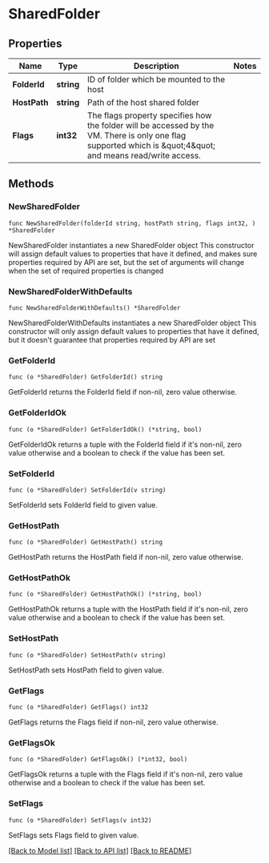 # SharedFolder

## Properties

Name | Type | Description | Notes
------------ | ------------- | ------------- | -------------
**FolderId** | **string** | ID of folder which be mounted to the host | 
**HostPath** | **string** | Path of the host shared folder | 
**Flags** | **int32** | The flags property specifies how the folder will be accessed by the VM. There is only one flag supported which is \&quot;4\&quot; and means read/write access.  | 

## Methods

### NewSharedFolder

`func NewSharedFolder(folderId string, hostPath string, flags int32, ) *SharedFolder`

NewSharedFolder instantiates a new SharedFolder object
This constructor will assign default values to properties that have it defined,
and makes sure properties required by API are set, but the set of arguments
will change when the set of required properties is changed

### NewSharedFolderWithDefaults

`func NewSharedFolderWithDefaults() *SharedFolder`

NewSharedFolderWithDefaults instantiates a new SharedFolder object
This constructor will only assign default values to properties that have it defined,
but it doesn't guarantee that properties required by API are set

### GetFolderId

`func (o *SharedFolder) GetFolderId() string`

GetFolderId returns the FolderId field if non-nil, zero value otherwise.

### GetFolderIdOk

`func (o *SharedFolder) GetFolderIdOk() (*string, bool)`

GetFolderIdOk returns a tuple with the FolderId field if it's non-nil, zero value otherwise
and a boolean to check if the value has been set.

### SetFolderId

`func (o *SharedFolder) SetFolderId(v string)`

SetFolderId sets FolderId field to given value.


### GetHostPath

`func (o *SharedFolder) GetHostPath() string`

GetHostPath returns the HostPath field if non-nil, zero value otherwise.

### GetHostPathOk

`func (o *SharedFolder) GetHostPathOk() (*string, bool)`

GetHostPathOk returns a tuple with the HostPath field if it's non-nil, zero value otherwise
and a boolean to check if the value has been set.

### SetHostPath

`func (o *SharedFolder) SetHostPath(v string)`

SetHostPath sets HostPath field to given value.


### GetFlags

`func (o *SharedFolder) GetFlags() int32`

GetFlags returns the Flags field if non-nil, zero value otherwise.

### GetFlagsOk

`func (o *SharedFolder) GetFlagsOk() (*int32, bool)`

GetFlagsOk returns a tuple with the Flags field if it's non-nil, zero value otherwise
and a boolean to check if the value has been set.

### SetFlags

`func (o *SharedFolder) SetFlags(v int32)`

SetFlags sets Flags field to given value.



[[Back to Model list]](../README.md#documentation-for-models) [[Back to API list]](../README.md#documentation-for-api-endpoints) [[Back to README]](../README.md)


